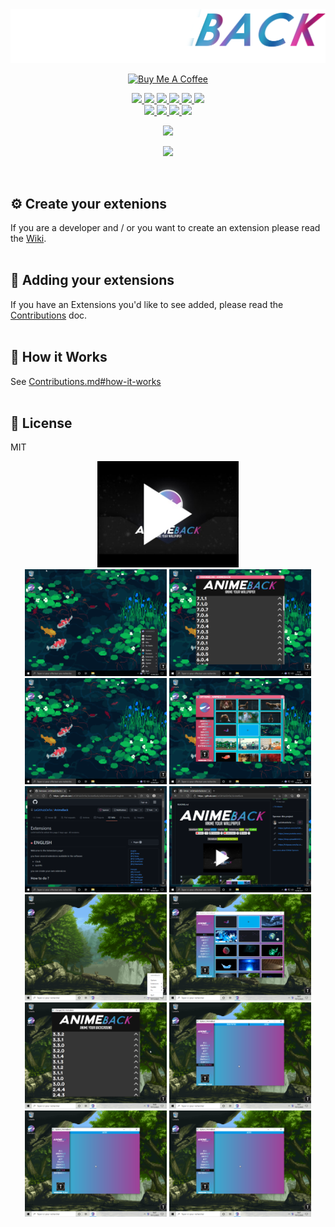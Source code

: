 <html><head></head><body>

<img src="https://github.com/LeGitHubDeTai/AnimeBack/blob/main/assets/images/logo%20white2.png?raw=true" alt="GitHub Logo">

<p align="center">
  <a href="https://buymeacoffee.com/taistudio" target="_blank"><img src="https://www.buymeacoffee.com/assets/img/custom_images/yellow_img.png" alt="Buy Me A Coffee" /></a>
</p>

<p align="center">
  <a href="https://legithubdetai.github.io/AnimeBack/">
    <img src="https://img.shields.io/github/downloads/LeGitHubDeTai/AnimeBack/total" />
    <img src="https://img.shields.io/github/v/release/LeGitHubDeTai/AnimeBack" />
    <img src="https://img.shields.io/website?url=http%3A%2F%2Flegithubdetai.github.io%2FAnimeBack" />
    <img src="https://img.shields.io/github/release-date/LeGitHubDeTai/AnimeBack" />
    <img src="https://img.shields.io/github/license/LeGitHubDeTai/AnimeBack" />
  </a>
  <a href="https://discord.gg/zctFdAPUzP">
    <img src="https://img.shields.io/discord/788853994264723456" />
  </a>
  <br>
  <a href="http://www.youtube.com/watch?v=JpFKSTRth4M">
    <img src="https://img.shields.io/youtube/views/JpFKSTRth4M?style=social" />
  </a>
  <a href="https://github.com/LeGitHubDeTai/">
    <img src="https://img.shields.io/github/followers/LeGitHubDeTai?style=social" />
  </a>
  <a href="https://www.youtube.com/channel/UCZiVWB8_UNH4NLzr7XbaI8A">
    <img src="https://img.shields.io/youtube/channel/subscribers/UCZiVWB8_UNH4NLzr7XbaI8A?style=social" />
  </a>
  <a href="https://github.com/LeGitHubDeTai/AnimeBack">
    <img src="https://img.shields.io/github/stars/LeGitHubDeTai/AnimeBack?style=social" />
  </a>
</p>

<p align="center">
  <a href="https://github.com/LeGitHubDeTai/AnimeBack/releases">
    <img src="https://img.shields.io/circleci/build/github/LeGitHubDeTai/AnimeBack/main?label=AnimeBOT" />
  </a>
</p>

<p align="center">
  <a href="https://github.com/LeGitHubDeTai/AnimeBack/releases">
    <img src="https://img.shields.io/endpoint?url=https%3A%2F%2Fraw.githubusercontent.com%2FLeGitHubDeTai%2FAnimeBack%2Fmain%2Fassets%2Fbadge%2Fdownload.json" />
  </a>
</p>

<p align="center" class="badge">
</p>

<br/>
<h2>⚙️ Create your extenions</h2>
If you are a developer and / or you want to create an extension
please read the <a href="https://github.com/LeGitHubDeTai/AnimeBack/wiki/Extensions">Wiki</a>.
<br/>
<br/>
<h2>🚀 Adding your extensions</h2>
If you have an Extensions you'd like to see added,
please read the <a href="https://github.com/TaiStudio/animeback-submit/blob/master/CONTRIBUTING.md">Contributions</a> doc.
<br/>
<br/>
<h2>🔑 How it Works</h2>
See <a href="https://github.com/TaiStudio/animeback-submit/blob/master/CONTRIBUTING.md#how-it-works">Contributions.md#how-it-works</a>
<br/>
<br/>
<h2>📜 License</h2>
MIT
<br/>
<p align="center">
  <a href="http://www.youtube.com/watch?v=JpFKSTRth4M">
    <img src="https://github.com/LeGitHubDeTai/AnimeBack/blob/main/assets/images/Trailer%20Animeback.jpg?raw=true" width="45%" />
  </a>
  
  <br>
  <img src="https://raw.githubusercontent.com/LeGitHubDeTai/AnimeBack/main/assets/images/tray.png" width="45%" />
  <img src="https://raw.githubusercontent.com/LeGitHubDeTai/AnimeBack/main/assets/images/changelog.png" width="45%" />
  <img src="https://raw.githubusercontent.com/LeGitHubDeTai/AnimeBack/main/assets/images/desktop.png" width="45%" />
  <img src="https://raw.githubusercontent.com/LeGitHubDeTai/AnimeBack/main/assets/images/options.png" width="45%" />
  <img src="https://raw.githubusercontent.com/LeGitHubDeTai/AnimeBack/main/assets/images/wikigit.png" width="45%" />
  <img src="https://raw.githubusercontent.com/LeGitHubDeTai/AnimeBack/main/assets/images/github.png" width="45%" />
  <br>
  
  <img src="https://github.com/LeGitHubDeTai/AnimeBack/blob/main/assets/images/tray%20options.png?raw=true" width="45%" />
  <img src="https://github.com/LeGitHubDeTai/AnimeBack/blob/main/assets/images/options%20window.png?raw=true" width="45%" />
  <img src="https://github.com/LeGitHubDeTai/AnimeBack/blob/main/assets/images/changelog%20window.png?raw=true" width="45%" />
  <img src="https://github.com/LeGitHubDeTai/AnimeBack/blob/main/assets/images/add%20extensions.png?raw=true" width="45%" />
  <img src="https://github.com/LeGitHubDeTai/AnimeBack/blob/main/assets/images/add%20custom.png?raw=true" width="45%" />
  <img src="https://github.com/LeGitHubDeTai/AnimeBack/blob/main/assets/images/add%20custom.png?raw=true" width="45%" />
 </p>

</body></html>